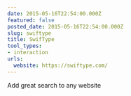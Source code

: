 ```yaml
---
date: 2015-05-16T22:54:00.000Z
featured: false
posted_date: 2015-05-16T22:54:00.000Z
slug: swiftype
title: SwifType
tool_types:
- interaction
urls:
  website: https://swiftype.com/
---
```


Add great search to any website




